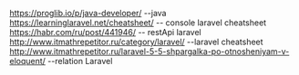https://proglib.io/p/java-developer/   --java   <br>
https://learninglaravel.net/cheatsheet/ -- console laravel cheatsheet  <br>
https://habr.com/ru/post/441946/   -- restApi laravel <br>
http://www.itmathrepetitor.ru/category/laravel/  --laravel cheatsheet <br>
http://www.itmathrepetitor.ru/laravel-5-5-shpargalka-po-otnosheniyam-v-eloquent/   --relation Laravel
